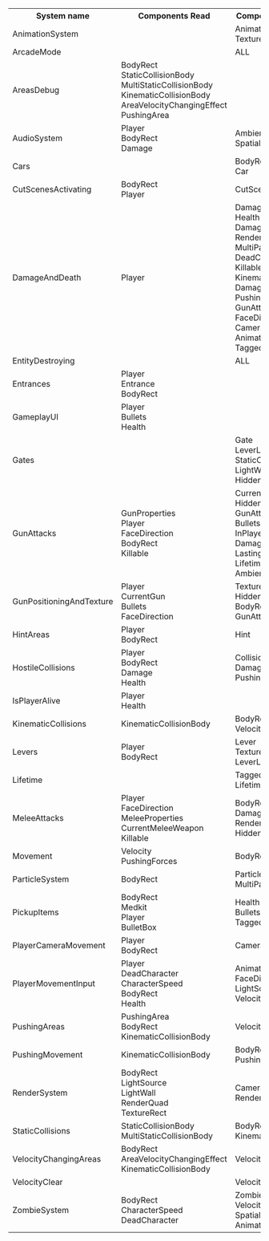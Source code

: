 <html>
<head>
<link rel="stylesheet" href="style.css">
</head>
<body>
<table>
<tr>
<th>System name</th>
<th>Components Read</th>
<th>Components Modified</th>
</tr>
<tr>
<td>AnimationSystem</td>
<td>
</td>
<td>
AnimationData<br />
TextureRect<br />
</td>
</tr>
<tr>
<td>ArcadeMode</td>
<td>
</td>
<td>
ALL<br />
</td>
</tr>
<tr>
<td>AreasDebug</td>
<td>
BodyRect<br />
StaticCollisionBody<br />
MultiStaticCollisionBody<br />
KinematicCollisionBody<br />
AreaVelocityChangingEffect<br />
PushingArea<br />
</td>
<td>
</td>
</tr>
<tr>
<td>AudioSystem</td>
<td>
Player<br />
BodyRect<br />
Damage<br />
</td>
<td>
AmbientSound<br />
SpatialSound<br />
</td>
</tr>
<tr>
<td>Cars</td>
<td>
</td>
<td>
BodyRect<br />
Car<br />
</td>
</tr>
<tr>
<td>CutScenesActivating</td>
<td>
BodyRect<br />
Player<br />
</td>
<td>
CutScene<br />
</td>
</tr>
<tr>
<td>DamageAndDeath</td>
<td>
Player<br />
</td>
<td>
DamageTag<br />
Health<br />
DamageAnimation<br />
RenderQuad<br />
MultiParticleEmitter<br />
DeadCharacter<br />
Killable<br />
KinematicCollisionBody<br />
Damage<br />
PushingForces<br />
GunAttacker<br />
FaceDirection<br />
Camera<br />
AnimationData<br />
TaggedToDestroy<br />
</td>
</tr>
<tr>
<td>EntityDestroying</td>
<td>
</td>
<td>
ALL<br />
</td>
</tr>
<tr>
<td>Entrances</td>
<td>
Player<br />
Entrance<br />
BodyRect<br />
</td>
<td>
</td>
</tr>
<tr>
<td>GameplayUI</td>
<td>
Player<br />
Bullets<br />
Health<br />
</td>
<td>
</td>
</tr>
<tr>
<td>Gates</td>
<td>
</td>
<td>
Gate<br />
LeverListener<br />
StaticCollisionBody<br />
LightWall<br />
HiddenForRenderer<br />
</td>
</tr>
<tr>
<td>GunAttacks</td>
<td>
GunProperties<br />
Player<br />
FaceDirection<br />
BodyRect<br />
Killable<br />
</td>
<td>
CurrentGun<br />
HiddenForRenderer<br />
GunAttacker<br />
Bullets<br />
InPlayerGunAttackArea<br />
DamageTag<br />
LastingShot<br />
Lifetime<br />
AmbientSound<br />
</td>
</tr>
<tr>
<td>GunPositioningAndTexture</td>
<td>
Player<br />
CurrentGun<br />
Bullets<br />
FaceDirection<br />
</td>
<td>
TextureRect<br />
HiddenForRenderer<br />
BodyRect<br />
GunAttacker<br />
</td>
</tr>
<tr>
<td>HintAreas</td>
<td>
Player<br />
BodyRect<br />
</td>
<td>
Hint<br />
</td>
</tr>
<tr>
<td>HostileCollisions</td>
<td>
Player<br />
BodyRect<br />
Damage<br />
Health<br />
</td>
<td>
CollisionWithPlayer<br />
DamageTag<br />
PushingForces<br />
</td>
</tr>
<tr>
<td>IsPlayerAlive</td>
<td>
Player<br />
Health<br />
</td>
<td>
</td>
</tr>
<tr>
<td>KinematicCollisions</td>
<td>
KinematicCollisionBody<br />
</td>
<td>
BodyRect<br />
Velocity<br />
</td>
</tr>
<tr>
<td>Levers</td>
<td>
Player<br />
BodyRect<br />
</td>
<td>
Lever<br />
TextureRect<br />
LeverListener<br />
</td>
</tr>
<tr>
<td>Lifetime</td>
<td>
</td>
<td>
TaggedToDestroy<br />
Lifetime<br />
</td>
</tr>
<tr>
<td>MeleeAttacks</td>
<td>
Player<br />
FaceDirection<br />
MeleeProperties<br />
CurrentMeleeWeapon<br />
Killable<br />
</td>
<td>
BodyRect<br />
DamageTag<br />
RenderQuad<br />
HiddenForRenderer<br />
</td>
</tr>
<tr>
<td>Movement</td>
<td>
Velocity<br />
PushingForces<br />
</td>
<td>
BodyRect<br />
</td>
</tr>
<tr>
<td>ParticleSystem</td>
<td>
BodyRect<br />
</td>
<td>
ParticleEmitter<br />
MultiParticleEmitter<br />
</td>
</tr>
<tr>
<td>PickupItems</td>
<td>
BodyRect<br />
Medkit<br />
Player<br />
BulletBox<br />
</td>
<td>
Health<br />
Bullets<br />
TaggedToDestroy<br />
</td>
</tr>
<tr>
<td>PlayerCameraMovement</td>
<td>
Player<br />
BodyRect<br />
</td>
<td>
Camera<br />
</td>
</tr>
<tr>
<td>PlayerMovementInput</td>
<td>
Player<br />
DeadCharacter<br />
CharacterSpeed<br />
BodyRect<br />
Health<br />
</td>
<td>
AnimationData<br />
FaceDirection<br />
LightSource<br />
Velocity<br />
</td>
</tr>
<tr>
<td>PushingAreas</td>
<td>
PushingArea<br />
BodyRect<br />
KinematicCollisionBody<br />
</td>
<td>
Velocity<br />
</td>
</tr>
<tr>
<td>PushingMovement</td>
<td>
KinematicCollisionBody<br />
</td>
<td>
BodyRect<br />
PushingForces<br />
</td>
</tr>
<tr>
<td>RenderSystem</td>
<td>
BodyRect<br />
LightSource<br />
LightWall<br />
RenderQuad<br />
TextureRect<br />
</td>
<td>
Camera<br />
RenderChunk<br />
</td>
</tr>
<tr>
<td>StaticCollisions</td>
<td>
StaticCollisionBody<br />
MultiStaticCollisionBody<br />
</td>
<td>
BodyRect<br />
KinematicCollisionBody<br />
</td>
</tr>
<tr>
<td>VelocityChangingAreas</td>
<td>
BodyRect<br />
AreaVelocityChangingEffect<br />
KinematicCollisionBody<br />
</td>
<td>
Velocity<br />
</td>
</tr>
<tr>
<td>VelocityClear</td>
<td>
</td>
<td>
Velocity<br />
</td>
</tr>
<tr>
<td>ZombieSystem</td>
<td>
BodyRect<br />
CharacterSpeed<br />
DeadCharacter<br />
</td>
<td>
Zombie<br />
Velocity<br />
SpatialSound<br />
AnimationData<br />
</td>
</tr>
</table>
</body>
</html>
